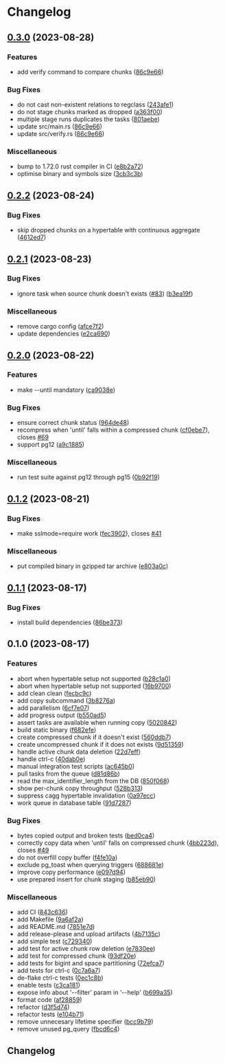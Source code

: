 # Changelog

## [0.3.0](https://github.com/timescale/timescaledb-backfill/compare/v0.2.2...v0.3.0) (2023-08-28)


### Features

* add verify command to compare chunks ([86c9e66](https://github.com/timescale/timescaledb-backfill/commit/86c9e662ba521464b69d09ba78f11d37dd8738db))


### Bug Fixes

* do not cast non-existent relations to regclass ([243afe1](https://github.com/timescale/timescaledb-backfill/commit/243afe1cc5d18c9eb66ac6b53833b2af2bd6e96d))
* do not stage chunks marked as dropped ([a363f00](https://github.com/timescale/timescaledb-backfill/commit/a363f0000293a7d51375fd1b8477a65ef81e8d4b))
* multiple stage runs duplicates the tasks ([801aebe](https://github.com/timescale/timescaledb-backfill/commit/801aebe0f61eaf9ca0f47792b48159a195a63b1b))
* update src/main.rs ([86c9e66](https://github.com/timescale/timescaledb-backfill/commit/86c9e662ba521464b69d09ba78f11d37dd8738db))
* update src/verify.rs ([86c9e66](https://github.com/timescale/timescaledb-backfill/commit/86c9e662ba521464b69d09ba78f11d37dd8738db))


### Miscellaneous

* bump to 1.72.0 rust compiler in CI ([e8b2a72](https://github.com/timescale/timescaledb-backfill/commit/e8b2a72229b92f808f52324b3d223752387ab20e))
* optimise binary and symbols size ([3cb3c3b](https://github.com/timescale/timescaledb-backfill/commit/3cb3c3bb73a09808bd5ecd5b2dc4c5f3a45c6c90))

## [0.2.2](https://github.com/timescale/timescaledb-backfill/compare/v0.2.1...v0.2.2) (2023-08-24)


### Bug Fixes

* skip dropped chunks on a hypertable with continuous aggregate ([4612ed7](https://github.com/timescale/timescaledb-backfill/commit/4612ed7ecb4d917db53d85c5aac6454fdeb389b0))

## [0.2.1](https://github.com/timescale/timescaledb-backfill/compare/v0.2.0...v0.2.1) (2023-08-23)


### Bug Fixes

* ignore task when source chunk doesn't exists ([#83](https://github.com/timescale/timescaledb-backfill/issues/83)) ([b3ea19f](https://github.com/timescale/timescaledb-backfill/commit/b3ea19f9f6eee1c46fd7564061a37063aa31cec0))


### Miscellaneous

* remove cargo config ([afce7f2](https://github.com/timescale/timescaledb-backfill/commit/afce7f20768a5cf6a3d2f90ddb3f7050baea23c0))
* update dependencies ([e2ca690](https://github.com/timescale/timescaledb-backfill/commit/e2ca6908b93a51b7e9e9373a42dcff2d4041ae69))

## [0.2.0](https://github.com/timescale/timescaledb-backfill/compare/v0.1.2...v0.2.0) (2023-08-22)


### Features

* make --until mandatory ([ca9038e](https://github.com/timescale/timescaledb-backfill/commit/ca9038ee998fd06162ff223d64b636871477a540))


### Bug Fixes

* ensure correct chunk status ([964de48](https://github.com/timescale/timescaledb-backfill/commit/964de48c8a617842e785f98056f130737ff055d5))
* recompress when 'until' falls within a compressed chunk ([cf0ebe7](https://github.com/timescale/timescaledb-backfill/commit/cf0ebe7dfc065ca031fadd408fb4c65875aa91e0)), closes [#69](https://github.com/timescale/timescaledb-backfill/issues/69)
* support pg12 ([a9c1885](https://github.com/timescale/timescaledb-backfill/commit/a9c188537ade3ccd757645ce2070c9487b58e8a3))


### Miscellaneous

* run test suite against pg12 through pg15 ([0b92f19](https://github.com/timescale/timescaledb-backfill/commit/0b92f199869f85f7e98f6e85e01700c0e5e46a8c))

## [0.1.2](https://github.com/timescale/timescaledb-backfill/compare/v0.1.1...v0.1.2) (2023-08-21)


### Bug Fixes

* make sslmode=require work ([fec3902](https://github.com/timescale/timescaledb-backfill/commit/fec3902909cc05c34e13aafebfcfe61370124607)), closes [#41](https://github.com/timescale/timescaledb-backfill/issues/41)


### Miscellaneous

* put compiled binary in gzipped tar archive ([e803a0c](https://github.com/timescale/timescaledb-backfill/commit/e803a0cb97a974afa3fe74be0f8de923233b4332))

## [0.1.1](https://github.com/timescale/timescaledb-backfill/compare/v0.1.0...v0.1.1) (2023-08-17)


### Bug Fixes

* install build dependencies ([86be373](https://github.com/timescale/timescaledb-backfill/commit/86be37333c6efce60df0c7699d098ee7476c929c))

## 0.1.0 (2023-08-17)


### Features

* abort when hypertable setup not supported ([b28c1a0](https://github.com/timescale/timescaledb-backfill/commit/b28c1a06ef40e6e708fab487b5d095fae14decc7))
* abort when hypertable setup not supported ([16b9700](https://github.com/timescale/timescaledb-backfill/commit/16b97008a85e1a84ba2d74dde6a35bddce62eaa4))
* add clean clean ([fecbc9c](https://github.com/timescale/timescaledb-backfill/commit/fecbc9c0716fb1379352d28068deb7dd8bca07bc))
* add copy subcommand ([3b8276a](https://github.com/timescale/timescaledb-backfill/commit/3b8276a57902b509a7657d00fc8974ba8ba89320))
* add parallelism ([6cf7e07](https://github.com/timescale/timescaledb-backfill/commit/6cf7e07d267bf4f317c4502fe1beef358b832835))
* add progress output ([b550ad5](https://github.com/timescale/timescaledb-backfill/commit/b550ad5f9d5421103edc5fc928128f426b10977e))
* assert tasks are available when running copy ([5020842](https://github.com/timescale/timescaledb-backfill/commit/5020842b530911f9dbfeb13b41a0ca34f5a8f104))
* build static binary ([f682efe](https://github.com/timescale/timescaledb-backfill/commit/f682efeb6070469c024f7b83657f5b72bb4c0791))
* create compressed chunk if it doesn't exist ([560ddb7](https://github.com/timescale/timescaledb-backfill/commit/560ddb7d6ae47440ef5b78c55ede1a00d33fdf15))
* create uncompressed chunk if it does not exists ([9d51359](https://github.com/timescale/timescaledb-backfill/commit/9d51359a48792ec574af3407d639abdbc8d8906d))
* handle active chunk data deletion ([22d7eff](https://github.com/timescale/timescaledb-backfill/commit/22d7effe020e01ddd6857cc8f85676bd8cc4a5f7))
* handle ctrl-c ([40dab0e](https://github.com/timescale/timescaledb-backfill/commit/40dab0eb3538bfd750f7f9650dbf859dce8f58ee))
* manual integration test scripts ([ac645b0](https://github.com/timescale/timescaledb-backfill/commit/ac645b05de4464b59e5dc0d0c3e96015f41b8d6a))
* pull tasks from the queue ([d81d86b](https://github.com/timescale/timescaledb-backfill/commit/d81d86b0f3517272d2875e958bc7d911f782f5d1))
* read the max_identifier_length  from the DB ([850f068](https://github.com/timescale/timescaledb-backfill/commit/850f068e05d4b8f98590db8aef014ed6311b3727))
* show per-chunk copy throughput ([528b313](https://github.com/timescale/timescaledb-backfill/commit/528b313159d8bebc716467b943a5eeda962122a7))
* suppress cagg hypertable invalidation ([0a97ecc](https://github.com/timescale/timescaledb-backfill/commit/0a97eccf611bd1ebb0bcf03512f3790fc900d1c8))
* work queue in database table ([91d7287](https://github.com/timescale/timescaledb-backfill/commit/91d7287d18123ad57c371148fc2a437fcd465969))


### Bug Fixes

* bytes copied output and broken tests ([bed0ca4](https://github.com/timescale/timescaledb-backfill/commit/bed0ca4e5b9de3ddcec8cc707b8603095131ae27))
* correctly copy data when 'until' falls on compressed chunk ([4bb223d](https://github.com/timescale/timescaledb-backfill/commit/4bb223dc5731a07730914142219fde4f4a327fab)), closes [#49](https://github.com/timescale/timescaledb-backfill/issues/49)
* do not overfill copy buffer ([f4fe10a](https://github.com/timescale/timescaledb-backfill/commit/f4fe10aebede8f5e0bd587c13c5cfa231db1558c))
* exclude pg_toast when querying triggers ([688681e](https://github.com/timescale/timescaledb-backfill/commit/688681e66632dc769193b6ea08e064e2445ca732))
* improve copy performance ([e097d94](https://github.com/timescale/timescaledb-backfill/commit/e097d94df15254ef843eb5d8cc52777822035df5))
* use prepared insert for chunk staging ([b85eb90](https://github.com/timescale/timescaledb-backfill/commit/b85eb903866e83525b104ed3d5d1e147c7ce523d))


### Miscellaneous

* add CI ([843c636](https://github.com/timescale/timescaledb-backfill/commit/843c6361f50acf01eba2a6786e55288869a9f72d))
* add Makefile ([9a6af2a](https://github.com/timescale/timescaledb-backfill/commit/9a6af2a7a17b1df4249f8e11827281ae3b97c230))
* add README.md ([7851e7d](https://github.com/timescale/timescaledb-backfill/commit/7851e7d9a1cfa7056cd30c41c0d5f1c0934bf627))
* add release-please and upload artifacts ([4b7135c](https://github.com/timescale/timescaledb-backfill/commit/4b7135c3e8c3e4d73d8651b35819aa2d99fdbc1b))
* add simple test ([c729340](https://github.com/timescale/timescaledb-backfill/commit/c7293400df8ab7742d962d9c411127b30d415390))
* add test for active chunk row deletion ([e7830ee](https://github.com/timescale/timescaledb-backfill/commit/e7830ee9a0ef2618cbd47713b550f9f891e3ab14))
* add test for compressed chunk ([93df20e](https://github.com/timescale/timescaledb-backfill/commit/93df20ee1df3e176201212326534c05aec5205f1))
* add tests for bigint and space partitioning ([72efca7](https://github.com/timescale/timescaledb-backfill/commit/72efca75c52acdbff7c62848590a8785c153e1ee))
* add tests for ctrl-c ([0c7a6a7](https://github.com/timescale/timescaledb-backfill/commit/0c7a6a716a40e1586132277391250129ad1380e3))
* de-flake ctrl-c tests ([0ec1c8b](https://github.com/timescale/timescaledb-backfill/commit/0ec1c8b03b3511bddf4b3f863e56d8939ed0ef6a))
* enable tests ([c3ca181](https://github.com/timescale/timescaledb-backfill/commit/c3ca181b44e43bb3e6da99d6237703fe7b3e237e))
* expose info about '--filter' param in '--help' ([b699a35](https://github.com/timescale/timescaledb-backfill/commit/b699a351c18a341d0a625a603b1b20d4feeebe96))
* format code ([af28859](https://github.com/timescale/timescaledb-backfill/commit/af288593992e754ce846a436a549289422e1643e))
* refactor ([d3f5d74](https://github.com/timescale/timescaledb-backfill/commit/d3f5d7467fae25be94453899bf313ebec5bba486))
* refactor tests ([e104b71](https://github.com/timescale/timescaledb-backfill/commit/e104b715d4c3a6661b47607a8197ff9952a64d05))
* remove unnecesary lifetime specifier ([bcc9b79](https://github.com/timescale/timescaledb-backfill/commit/bcc9b7998dd1ad98eef1a426bdcb4b57a2a4e217))
* remove unused pg_query ([fbcd6c4](https://github.com/timescale/timescaledb-backfill/commit/fbcd6c4fa1fffe3a5a73ad3ec0ad8bf55f951117))

## Changelog
